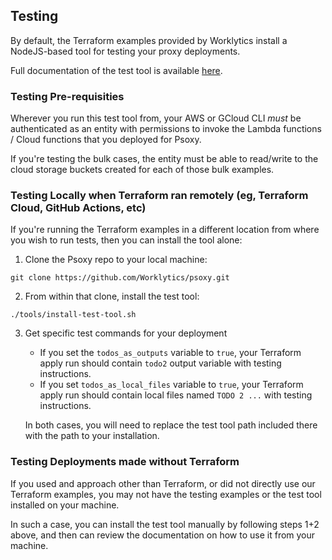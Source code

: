 ## Testing

By default, the Terraform examples provided by Worklytics install a NodeJS-based tool for testing
your proxy deployments.

Full documentation of the test tool is available [here](../tools/psoxy-test/README.md).

### Testing Pre-requisities

Wherever you run this test tool from, your AWS or GCloud CLI *must* be authenticated as
an entity with permissions to invoke the Lambda functions / Cloud functions that you deployed for
Psoxy.

If you're testing the bulk cases, the entity must be able to read/write to the cloud storage
buckets created for each of those bulk examples.


### Testing Locally when Terraform ran remotely (eg, Terraform Cloud, GitHub Actions, etc)

If you're running the Terraform examples in a different location from where
you wish to run tests, then you can install the tool alone:

  1. Clone the Psoxy repo to your local machine:

```shell
git clone https://github.com/Worklytics/psoxy.git
```

  2. From within that clone, install the test tool:

```shell
./tools/install-test-tool.sh
```

   3. Get specific test commands for your deployment
      - If you set the `todos_as_outputs` variable to `true`, your Terraform apply run should
        contain `todo2` output variable with testing instructions.
      - If you set `todos_as_local_files` variable to `true`, your Terraform apply run should
        contain local files named `TODO 2 ...` with testing instructions.

      In both cases, you will need to replace the test tool path included there with the path to your
      installation.


### Testing Deployments made without Terraform

If you used and approach other than Terraform, or did not directly use our Terraform examples, you
may not have the testing examples or the test tool installed on your machine.

In such a case, you can install the test tool manually by following steps 1+2 above, and then can
review the documentation on how to use it from your machine.

